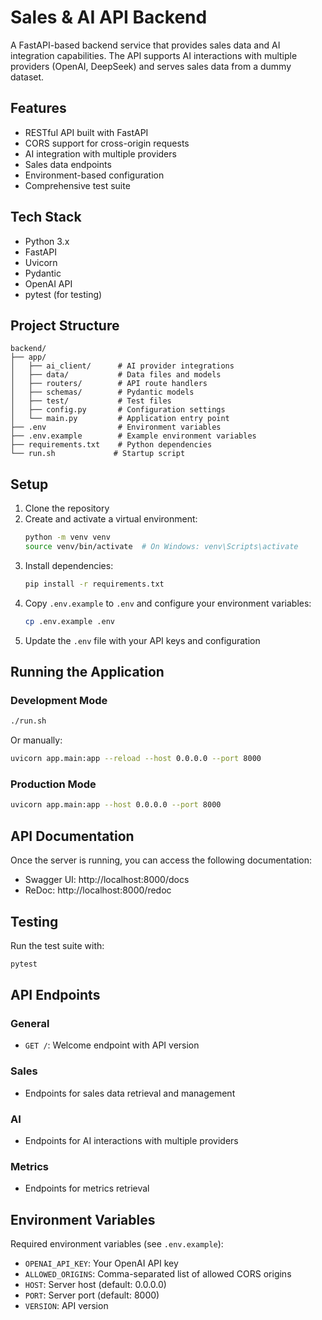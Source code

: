 # Sales & AI API Backend

A FastAPI-based backend service that provides sales data and AI integration capabilities. The API supports AI interactions with multiple providers (OpenAI, DeepSeek) and serves sales data from a dummy dataset.

## Features

- RESTful API built with FastAPI
- CORS support for cross-origin requests
- AI integration with multiple providers
- Sales data endpoints
- Environment-based configuration
- Comprehensive test suite

## Tech Stack

- Python 3.x
- FastAPI
- Uvicorn
- Pydantic
- OpenAI API
- pytest (for testing)

## Project Structure

```
backend/
├── app/
│   ├── ai_client/      # AI provider integrations
│   ├── data/           # Data files and models
│   ├── routers/        # API route handlers
│   ├── schemas/        # Pydantic models
│   ├── test/           # Test files
│   ├── config.py       # Configuration settings
│   └── main.py         # Application entry point
├── .env                # Environment variables
├── .env.example        # Example environment variables
├── requirements.txt    # Python dependencies
└── run.sh             # Startup script
```

## Setup

1. Clone the repository
2. Create and activate a virtual environment:
   ```bash
   python -m venv venv
   source venv/bin/activate  # On Windows: venv\Scripts\activate
   ```
3. Install dependencies:
   ```bash
   pip install -r requirements.txt
   ```
4. Copy `.env.example` to `.env` and configure your environment variables:
   ```bash
   cp .env.example .env
   ```
5. Update the `.env` file with your API keys and configuration

## Running the Application

### Development Mode

```bash
./run.sh
```

Or manually:

```bash
uvicorn app.main:app --reload --host 0.0.0.0 --port 8000
```

### Production Mode

```bash
uvicorn app.main:app --host 0.0.0.0 --port 8000
```

## API Documentation

Once the server is running, you can access the following documentation:

- Swagger UI: http://localhost:8000/docs
- ReDoc: http://localhost:8000/redoc

## Testing

Run the test suite with:

```bash
pytest
```

## API Endpoints

### General
- `GET /`: Welcome endpoint with API version

### Sales
- Endpoints for sales data retrieval and management

### AI
- Endpoints for AI interactions with multiple providers

### Metrics
- Endpoints for metrics retrieval

## Environment Variables

Required environment variables (see `.env.example`):
- `OPENAI_API_KEY`: Your OpenAI API key
- `ALLOWED_ORIGINS`: Comma-separated list of allowed CORS origins
- `HOST`: Server host (default: 0.0.0.0)
- `PORT`: Server port (default: 8000)
- `VERSION`: API version
